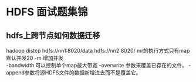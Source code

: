 # HDFS 面试题集锦

## hdfs上跨节点如何数据迁移
hadoop distcp hdfs://nn1:8020/data hdfs://nn2:8020/
mr的执行方式只有map 默认并发20 -m 增加并发   
-bandwidth 可以控制单个map最大带宽
-overwrite 参数来覆盖已存在的文件。
-append参数将源HDFS文件的数据新增进去而不是覆盖它。
